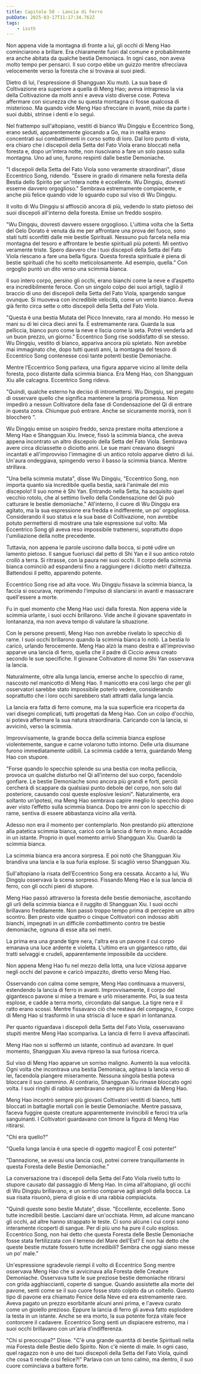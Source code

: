 ```yaml
---
title: Capitolo 50 - Lancia di Ferro
pubDate: 2025-03-17T11:17:34.762Z
tags:
    - issth
---
```



Non appena vide la montagna di fronte a  lui, gli occhi di Meng Hao cominciarono a brillare. Era chiaramente fuori dal comune e probabilmente era anche abitata da qualche bestia Demoniaca. In ogni caso, non aveva molto tempo per pensarci. Il suo corpo ebbe un guizzo mentre sfrecciava velocemente verso la foresta che si trovava ai suoi piedi.


Dietro di lui, l'espressione di Shangguan Xiu mutò. La sua base di Coltivazione era superiore a quella di Meng Hao; aveva intrapreso la via della Coltivazione da molti anni e aveva visto diverse cose. Poteva affermare con sicurezza che su questa montagna ci fosse qualcosa di misterioso. Ma quando vide Meng Hao sfrecciare in avanti, mise da parte i suoi dubbi, strinse i denti e lo seguì.


Nel frattempo sull'altopiano, vestiti di bianco Wu Dingqiu e Eccentrico Song, erano seduti, apparentemente giocando a Go, ma in realtà erano concentrati sui combattimenti in corso sotto di loro. Dal loro punto di vista, era chiaro che i discepoli della Setta del Fato Viola erano bloccati nella foresta e, dopo un'intera notte, non riuscivano a fare un solo passo sulla montagna. Uno ad uno, furono respinti dalle bestie Demoniache.


"I discepoli della Setta del Fato Viola sono veramente straordinari", disse Eccentrico Song, ridendo. "Essere in grado di rimanere nella foresta della Bestia dello Spirito per un'intera notte è eccellente. Wu Dingqiu, dovresti esserne davvero orgoglioso." Sembrava estremamente compiacente, e anche più felice quando vide lo sguardo cupo sul viso di Wu Dingqiu.


Il volto di Wu Dingqiu si afflosciò ancora di più, vedendo lo stato pietoso dei suoi discepoli all'interno della foresta. Emise un freddo sospiro.


"Wu Dingqiu, dovresti davvero essere orgoglioso. L'ultima volta che la Setta del Gelo Dorato è venuta da me per affrontare una prova del fuoco, sono stati tutti sconfitti dalle mie bestie Spirituali. Nessuno può farcela nella mia montagna del tesoro e affrontare le bestie spirituali più potenti. Mi sentivo veramente triste. Spero davvero che i tuoi discepoli della Setta del Fato Viola riescano a fare una bella figura. Questa foresta spirituale è piena di bestie spirituali che ho scelto meticolosamente. Ad esempio, quella.” Con orgoglio puntò un dito verso una scimmia bianca.


Il suo intero corpo, persino gli occhi, erano bianchi come la neve e d’aspetto era incredibilmente feroce. Con un singolo colpo dei suoi artigli, tagliò il braccio di uno dei discepoli della Setta del Fato Viola, spargendo sangue ovunque. Si muoveva con incredibile velocità, come un vento bianco. Aveva già ferito circa sette o otto discepoli della Setta del Fato Viola.


"Questa è una bestia Mutata del Picco Innevato, rara al mondo. Ho messo le mani su di lei circa dieci anni fa. È estremamente rara. Guarda la sua pelliccia, bianco puro come la neve e liscia come la seta. Potrei venderla ad un buon prezzo, un giorno." Eccentrico Song rise soddisfatto di se stesso. Wu Dingqiu, vestito di bianco, appariva ancora più spietato. Non avrebbe mai immaginato che, dopo tutti questi anni, la montagna del tesoro di Eccentrico Song contenesse così tante potenti bestie Demoniache.


Mentre l’Eccentrico Song parlava, una figura apparve vicino al limite della foresta, poco distante dalla scimmia bianca. Era Meng Hao, con Shangguan Xiu alle calcagna. Eccentrico Song rideva.


"Quindi, qualche esterno ha deciso di intromettersi. Wu Dingqiu, sei pregato di osservare quello che significa mantenere la propria promessa. Non impedirò a nessun Coltivatore della fase di Condensazione del Qi di entrare in questa zona. Chiunque può entrare. Anche se sicuramente morirà, non li bloccherò ".


Wu Dingqiu emise un sospiro freddo, senza prestare molta attenzione a Meng Hao e Shangguan Xiu. Invece, fissò la scimmia bianca, che aveva appena incontrato un altro discepolo della Setta del Fato Viola. Sembrava avere circa diciassette o diciotto anni. Le sue mani creavano disegni incantati e all'improvviso l'immagine di un antico rotolo apparve dietro di lui. Un'aura ondeggiava, spingendo verso il basso la scimmia bianca. Mentre strillava.


"Una bella scimmia mutata", disse Wu Dingqiu, "Eccentrico Song, non importa quanto sia incredibile quella bestia, sarà l'animale del mio discepolo! Il suo nome è Shi Yan. Entrando nella Setta, ha acquisito quel vecchio rotolo, che al settimo livello della Condensazione del Qi può catturare le bestie demoniache." All'interno, il cuore di Wu Dingqiu era agitato, ma la sua espressione era fredda e indifferente, un po' orgogliosa. Considerando il suo status e la sua base di Coltivazione, non avrebbe potuto permettersi di mostrare una tale espressione sul volto. Ma Eccentrico Song gli aveva reso impossibile trattenersi, soprattutto dopo l'umiliazione della notte precedente.


Tuttavia, non appena le parole uscirono dalla bocca, si poté udire un lamento pietoso. Il sangue fuoriuscì dal petto di Shi Yan e il suo antico rotolo crollò a terra. Si ritrasse, con la paura nei suoi occhi. Il corpo della scimmia bianca cominciò ad espandersi fino a raggiungere i diciotto metri d’altezza. Battendosi il petto, apparendo potente.


Eccentrico Song rise ad alta voce. Wu Dingqiu fissava la scimmia bianca, la faccia si oscurava, reprimendo l'impulso di slanciarsi in avanti e massacrare quell'essere a morte.


Fu in quel momento che Meng Hao uscì dalla foresta. Non appena vide la scimmia urlante, i suoi occhi brillarono. Vide anche il giovane spaventato in lontananza, ma non aveva tempo di valutare la situazione.


Con le persone presenti, Meng Hao non avrebbe rivelato lo specchio di rame. I suoi occhi brillarono quando la scimmia bianca lo notò. La bestia lo caricò, urlando ferocemente. Meng Hao alzò la mano destra e all'improvviso apparve una lancia di ferro, quella che il padre di Ciccio aveva creato secondo le sue specifiche. Il giovane Coltivatore di nome Shi Yan osservava la lancia.


Naturalmente, oltre alla lunga lancia, emerse anche lo specchio di rame, nascosto nel manicotto di Meng Hao. Il manicotto era così largo che per gli osservatori sarebbe stato impossibile poterlo vedere, considerando soprattutto che i loro occhi sarebbero stati attratti dalla lunga lancia.


La lancia era fatta di ferro comune, ma la sua superficie era ricoperta da vari disegni complicati, tutti progettati da Meng Hao. Con un colpo d'occhio, si poteva affermare la sua natura straordinaria. Caricando con la lancia, si avvicinò, verso la scimmia.


Improvvisamente, la grande bocca della scimmia bianca esplose violentemente, sangue e carne volarono tutto intorno. Delle urla disumane furono immediatamente udibili. La scimmia cadde a terra, guardando Meng Hao con stupore.


"Forse quando lo specchio splende su una bestia con molta pelliccia, provoca un qualche disturbo nel Qi all'interno del suo corpo, facendolo gonfiare. Le bestie Demoniache sono ancora più grandi e forti, perciò cercherà di scappare da qualsiasi punto debole del corpo, non solo dal posteriore, causando così queste esplosive lesioni". Naturalmente, era soltanto un’ipotesi, ma Meng Hao sembrava capire meglio lo specchio dopo aver visto l’effetto sulla  scimmia bianca. Dopo tre anni con lo specchio di rame, sentiva di essere abbastanza vicino alla verità.


Adesso non era il momento per contemplarlo. Non prestando più attenzione alla patetica scimmia bianca, caricò con la lancia di ferro in mano. Accadde in un istante. Proprio in quel momento arrivò Shangguan Xiu. Guardò la scimmia bianca.


La scimmia bianca era ancora sorpresa. E poi notò che Shangguan Xiu brandiva una lancia e la sua furia esplose. Si scagliò verso Shangguan Xiu.


Sull'altopiano la risata dell’Eccentrico Song era cessata. Accanto a lui, Wu Dingqiu osservava la scena sorpreso. Fissando Meng Hao e la sua lancia di ferro, con gli occhi pieni di stupore.


Meng Hao passò attraverso la foresta delle bestie demoniache, ascoltando gli urli della scimmia bianca e il ruggito di Shangguan Xiu. I suoi occhi brillavano freddamente. Non passò troppo tempo prima di percepire un altro scontro. Ben presto vide quattro o cinque Coltivatori con indosso abiti bianchi, impegnati in un difficile combattimento contro tre bestie demoniache, ognuna di esse alta sei metri.


La prima era una grande tigre nera, l'altra era un pavone il cui corpo emanava una luce ardente e violetta. L'ultimo era un gigantesco ratto, dai tratti selvaggi e crudeli, apparentemente impossibile da uccidere.


Non appena Meng Hao fu nel mezzo della lotta, una luce viziosa apparve negli occhi del pavone e caricò impazzito, diretto verso Meng Hao.


Osservando con calma come sempre, Meng Hao continuava a muoversi, estendendo la lancia di ferro in avanti. Improvvisamente, il corpo del gigantesco pavone si mise a tremare e urlò miseramente. Poi, la sua testa esplose, e cadde a terra morto, circondato dal sangue. La tigre nera e il ratto erano scossi. Mentre fissavano ciò che restava del compagno, il corpo di Meng Hao si trasformò in una striscia di luce e sparì in lontananza.


Per quanto riguardava i discepoli della Setta del Fato Viola, osservavano stupiti mentre Meng Hao scompariva. La lancia di ferro li aveva affascinati.


Meng Hao non si soffermò un istante, continuò ad avanzare. In quel momento, Shangguan Xiu aveva ripreso la sua furiosa ricerca.


Sul viso di Meng Hao apparve un sorriso maligno. Aumentò la sua velocità. Ogni volta che incontrava una bestia Demoniaca, agitava la lancia verso di lei, facendola piangere miseramente. Nessuna singola bestia poteva bloccare il suo cammino. Al contrario, Shangguan Xiu rimase bloccato ogni volta. I suoi ringhi di rabbia sembravano sempre più lontani da Meng Hao.


Meng Hao incontrò sempre più giovani Coltivatori vestiti di bianco, tutti bloccati in battaglie mortali con le bestie Demoniache. Mentre passava, faceva fuggire queste creature apparentemente invincibili e feroci tra urla sanguinanti. I Coltivatori guardavano con timore la figura di Meng Hao ritirarsi.


"Chi era quello?"


"Quella lunga lancia è una specie di oggetto magico! È così potente!"


"Dannazione, se avessi una lancia così, potrei correre tranquillamente in questa Foresta delle Bestie Demoniache.”


La conversazione tra i discepoli della Setta del Fato Viola rivelò tutto lo stupore causato dal passaggio di Meng Hao. In cima all'altopiano, gli occhi di Wu Dingqiu brillavano, e un sorriso comparve agli angoli della bocca. La sua risata risuonò, piena di gioia e di una rabbia compiaciuta.


"Quindi queste sono bestie Mutate", disse. "Eccellente, eccellente. Sono tutte incredibili bestie. Lasciami dare un'occhiata. Hmm, ad alcune mancano gli occhi, ad altre hanno strappato le teste. Ci sono alcune i cui corpi sono interamente ricoperti di sangue. Per di più uno ha pure il culo esploso. Eccentrico Song, non hai detto che questa Foresta delle Bestie Demoniache fosse stata fertilizzata con il terreno del Mare dell'Est? E non hai detto che queste bestie mutate fossero tutte incredibili? Sembra che oggi siano messe un po’ male.”


Un'espressione sgradevole riempì il volto di Eccentrico Song mentre osservava Meng Hao che si avvicinava alla Foresta delle Creature Demoniache. Osservava tutte le sue preziose bestie demoniache ritirarsi con grida agghiaccianti, coperte di sangue. Quando assistette alla morte del pavone, sentì come se il suo cuore fosse stato colpito da un coltello. Questo tipo di pavone era chiamato Fenice della Neve ed era estremamente raro. Aveva pagato un prezzo esorbitante alcuni anni prima, e l'aveva curato come un gioiello prezioso. Eppure la lancia di ferro gli aveva fatto esplodere la testa in un istante. Anche se era morto, la sua potente forza vitale fece contorcere il cadavere. Eccentrico Song sentì un dispiacere estremo, ma i suoi occhi brillavano con un'aria d’indifferenza.


"Chi si preoccupa?" Disse. "C'è una grande quantità di bestie Spirituali nella mia Foresta delle Bestie dello Spirito. Non c'è niente di male. In ogni caso, quel ragazzo non è uno dei tuoi discepoli della Setta del Fato Viola, quindi che cosa ti rende così felice?!" Parlava con un tono calmo, ma dentro, il suo cuore cominciava a battere forte.


